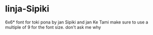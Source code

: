 # linja-Sipiki
6x6* font for toki pona 
by jan Sipiki and jan Ke Tami
make sure to use a multiple of 9 for the font size. don't ask me why
